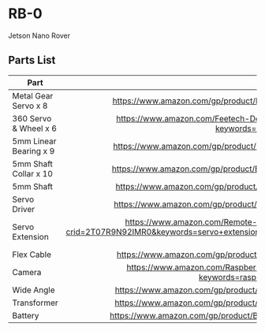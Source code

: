 # RB-0
Jetson Nano Rover

## Parts List

| Part        | Link           | 
| ------------- |:-------------:| 
| Metal Gear Servo x 8       | https://www.amazon.com/gp/product/B07QR4M3MV/ref=ppx_yo_dt_b_asin_title_o05_s00?ie=UTF8&psc=1 | 
| 360 Servo & Wheel x 6              | https://www.amazon.com/Feetech-Degree-Continuous-Rotation-Arduino/dp/B079MF1BZS/ref=sr_1_2?keywords=servo+wheel&qid=1583622795&sr=8-2      |
| 5mm Linear Bearing x 9  | https://www.amazon.com/gp/product/B07GC7LWPK/ref=ppx_yo_dt_b_asin_title_o07_s00?ie=UTF8&psc=1     |
|   5mm Shaft Collar x 10   |https://www.amazon.com/gp/product/B07KWW4V69/ref=ppx_yo_dt_b_asin_title_o04_s00?ie=UTF8&psc=1   |
|5mm Shaft|https://www.amazon.com/gp/product/B07F3T5FKL/ref=ppx_yo_dt_b_asin_title_o05_s00?ie=UTF8&psc=1|
|Servo Driver|https://www.amazon.com/gp/product/B01D1D0CX2/ref=ppx_yo_dt_b_asin_title_o08_s00?ie=UTF8&psc=1|
|Servo Extension|https://www.amazon.com/Remote-Control-Female-Servo-Extension/dp/B00EZE90WQ/ref=sr_1_4?crid=2T07R9N92IMR0&keywords=servo+extension+cable&qid=1583624190&s=hi&sprefix=servo+exten%2Ctools%2C176&sr=1-4|
| Flex Cable|https://www.amazon.com/gp/product/B00I6LJ19G/ref=ppx_yo_dt_b_asin_title_o00_s00?ie=UTF8&psc=1|
| Camera | https://www.amazon.com/Raspberry-Pi-Camera-Module-Megapixel/dp/B01ER2SKFS/ref=sr_1_3?keywords=raspberry+pi+camera&qid=1583624338&sr=8-3|
| Wide Angle | https://www.amazon.com/gp/product/B07HF81BVL/ref=ppx_yo_dt_b_asin_title_o06_s05?ie=UTF8&psc=1|
| Transformer | https://www.amazon.com/gp/product/B01NALDSJ0/ref=ppx_yo_dt_b_asin_title_o09_s01?ie=UTF8&psc=1|
| Battery| https://www.amazon.com/gp/product/B07PH6791K/ref=ppx_yo_dt_b_asin_image_o09_s00?ie=UTF8&psc=1|
